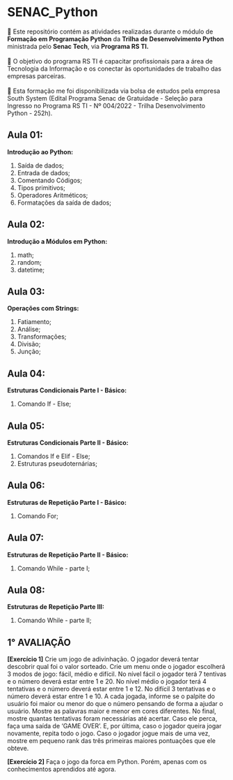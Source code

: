 # SENAC_Python

📌 Este repositório contém as atividades realizadas durante o módulo de <b>Formação em Programação Python</b> da <b>Trilha de Desenvolvimento Python</b> ministrada pelo <b>Senac Tech</b>, via <b>Programa RS TI.</b> <br><br>
📌 O objetivo do programa RS TI é capacitar profissionais para a área de Tecnologia da Informação e os conectar às oportunidades de trabalho das empresas parceiras. <br><br>
📌 Esta formação me foi disponibilizada via bolsa de estudos pela empresa South System (Edital Programa Senac de Gratuidade - Seleção para Ingresso no Programa RS TI - Nº 004/2022 - Trilha Desenvolvimento Python - 252h).

## Aula 01:
<b>Introdução ao Python:</b> <br>
1) Saída de dados;
2) Entrada de dados;
3) Comentando Códigos;
4) Tipos primitivos;
5) Operadores Aritméticos;
6) Formatações da saída de dados;

## Aula 02:
<b>Introdução a Módulos em Python:</b> <br>
1) math;
2) random;
3) datetime;

## Aula 03:
<b>Operações com Strings:</b> <br>
1) Fatiamento;
2) Análise;
3) Transformações;
4) Divisão;
5) Junção;

## Aula 04:
<b>Estruturas Condicionais Parte I - Básico:</b> <br>
1) Comando If - Else;

## Aula 05:
<b>Estruturas Condicionais Parte II - Básico:</b> <br>
1) Comandos If e Elif - Else;
2) Estruturas pseudoternárias;

## Aula 06:
<b>Estruturas de Repetição Parte I - Básico:</b> <br>
1) Comando For;

## Aula 07:
<b>Estruturas de Repetição Parte II - Básico: </b><br>
1) Comando While - parte I;

## Aula 08:
<b>Estruturas de Repetição Parte III: </b><br>
1) Comando While - parte II;

## 1° AVALIAÇÃO
<b>[Exercício 1]</b> Crie um jogo de adivinhação. O jogador deverá tentar descobrir qual foi o valor sorteado. Crie um menu onde o jogador escolherá 3 modos de jogo: fácil, médio e difícil. No nível fácil o jogador terá 7 tentivas e o número deverá estar entre 1 e 20. No nível médio o jogador terá 4 tentativas e o número deverá estar entre 1 e 12. No difícil 3 tentativas e o número deverá estar entre 1 e 10. A cada jogada, informe se o palpite do usuário foi maior ou menor do que o número pensando de forma a ajudar o usuário. Mostre as palavras maior e menor em cores diferentes. No final, mostre quantas tentativas foram necessárias até acertar. Caso ele perca, faça uma saída de ‘GAME OVER’. E, por última, caso o jogador queira jogar novamente, repita todo o jogo. Caso o jogador jogue mais de uma vez, mostre em pequeno rank das três primeiras maiores pontuações que ele obteve.

<b>[Exercício 2]</b> Faça o jogo da forca em Python. Porém, apenas com os conhecimentos aprendidos até agora.

